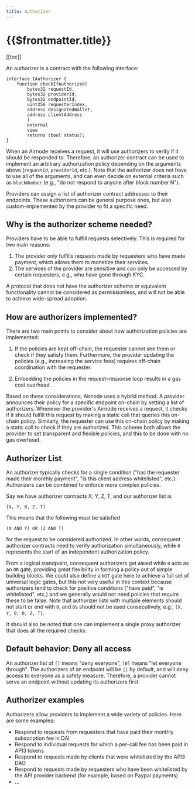 ```yaml
---
title: Authorizer
---
```


# {{$frontmatter.title}}

[[toc]]

An authorizer is a contract with the following interface:

```text
interface IAuthorizer {
    function checkIfAuthorized(
        bytes32 requestId,
        bytes32 providerId,
        bytes32 endpointId,
        uint256 requesterIndex,
        address designatedWallet,
        address clientAddress
        )
        external
        view
        returns (bool status);
}
```

When an Airnode receives a request, it will use authorizers to verify if it should be responded to. Therefore, an authorizer contract can be used to implement an arbitrary authorization policy depending on the arguments above \(`requestId`, `providerId`, etc.\). Note that the authorizer does not have to use all of the arguments, and can even decide on external criteria such as `blockNumber` \(e.g., "do not respond to anyone after block number N"\).

Providers can assign a list of authorizer contract addresses to their endpoints. These authorizers can be general purpose ones, but also custom-implemented by the provider to fit a specific need.

## Why is the authorizer scheme needed?

Providers have to be able to fulfill requests selectively. This is required for two main reasons:

1. The provider only fulfills requests made by requesters who have made payment, which allows them to monetize their services.
2. The services of the provider are sensitive and can only be accessed by certain requesters, e.g., who have gone through KYC.

A protocol that does not have the authorizer scheme or equivalent functionality cannot be considered as permissionless, and will not be able to achieve wide-spread adoption.

## How are authorizers implemented?

There are two main points to consider about how authorization policies are implemented:

1. If the policies are kept off-chain, the requester cannot see them or check if they satisfy them. Furthermore, the provider updating the policies \(e.g., increasing the service fees\) requires off-chain coordination with the requester.

2. Embedding the policies in the request–response loop results in a gas cost overhead.

Based on these considerations, Airnode uses a hybrid method. A provider announces their policy for a specific endpoint on-chain by setting a list of authorizers. Whenever the provider's Airnode receives a request, it checks if it should fulfill this request by making a static call that queries this on-chain policy. Similarly, the requester can use this on-chain policy by making a static call to check if they are authorized. This scheme both allows the provider to set transparent and flexible policies, and this to be done with no gas overhead.

## Authorizer List

An authorizer typically checks for a single condition \("has the requester made their monthly payment", "is this client address whitelisted", etc.\). Authorizers can be combined to enforce more complex policies.

Say we have authorizer contracts X, Y, Z, T, and our authorizer list is

```text
[X, Y, 0, Z, T]
```

This means that the following must be satisfied

```text
(X AND Y) OR (Z AND T)
```

for the request to be considered authorized. In other words, consequent authorizer contracts need to verify authorization simultaneously, while `0` represents the start of an independent authorization policy.

From a logical standpoint, consequent authorizers get `AND`ed while `0` acts as an `OR` gate, providing great flexibility in forming a policy out of simple building blocks. We could also define a `NOT` gate here to achieve a full set of universal logic gates, but this not very useful in this context because authorizers tend to check for positive conditions \("have paid", "is whitelisted", etc.\) and we generally would not need policies that require these to be false. Note that authorizer lists with multiple elements should not start or end with `0`, and `0`s should not be used consecutively, e.g., `[X, Y, 0, 0, Z, T]`.

It should also be noted that one can implement a single proxy authorizer that does all the required checks.

## Default behavior: Deny all access

An authorizer list of `[]` means "deny everyone", `[0]` means "let everyone through". The authorizers of an endpoint will be `[]` by default, and will deny access to everyone as a safety measure. Therefore, a provider cannot serve an endpoint without updating its authorizers first.

## Authorizer examples

Authorizers allow providers to implement a wide variety of policies. Here are some examples:

* Respond to requests from requesters that have paid their monthly subscription fee in DAI
* Respond to individual requests for which a per-call fee has been paid in API3 tokens
* Respond to requests made by clients that were whitelisted by the API3 DAO
* Respond to requests made by requesters who have been whitelisted by the API provider backend \(for example, based on Paypal payments\)
* ...
